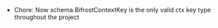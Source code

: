 <!-- The pattern we follow here is to keep the changelog for the latest version -->
<!-- Old changelogs are automatically attached to the GitHub releases -->

- Chore: Now schema.BifrostContextKey is the only valid ctx key type throughout the project
